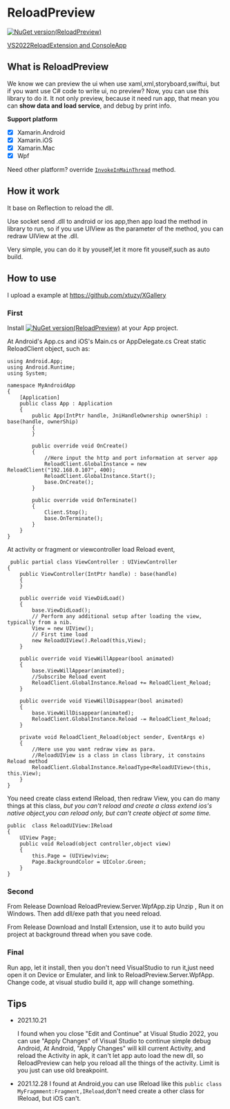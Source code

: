 # ReloadPreview

[![NuGet version(ReloadPreview)](https://img.shields.io/nuget/v/ReloadPreview?label=ReloadPreview)](https://www.nuget.org/packages/ReloadPreview/)

[VS2022ReloadExtension and ConsoleApp](https://github.com/xtuzy/ReloadPreview/releases)

## What is ReloadPreview

We know we can preview the ui when use xaml,xml,storyboard,swiftui, but if you want use C# code to write ui, no preview? Now, you can use this library to do it. 
It not only preview, because it need run app, that mean you can **show data and load service**, and debug by print info.

**Support platform**

- [x] Xamarin.Android
- [x] Xamarin.iOS
- [x] Xamarin.Mac
- [x] Wpf

Need other platform? override [`InvokeInMainThread`](https://github.com/xtuzy/ReloadPreview/blob/91de63909a1fb480e3a0f6ac7f6acf6f44bbe20d/ReloadPreview/ReloadClient.cs#L161) method.

## How it work

It base on Reflection to reload the dll. 


Use socket send .dll to android or ios app,then app load the method in library to run,
so if you use UIView as the parameter of the method, you can redraw UIView at the .dll.

Very simple, you can do it by youself,let it more fit youself,such as auto build.

## How to use
I upload a example at https://github.com/xtuzy/XGallery

### First
Install [![NuGet version(ReloadPreview)](https://img.shields.io/nuget/v/ReloadPreview?label=ReloadPreview)](https://www.nuget.org/packages/ReloadPreview/) at your App project.

At Android's App.cs and iOS's Main.cs or AppDelegate.cs Creat static ReloadClient object, such as:
```
using Android.App;
using Android.Runtime;
using System;

namespace MyAndroidApp
{
    [Application]
    public class App : Application
    {
        public App(IntPtr handle, JniHandleOwnership ownerShip) : base(handle, ownerShip)
        {
        }

        public override void OnCreate()
        {
            //Here input the http and port information at server app
            ReloadClient.GlobalInstance = new ReloadClient("192.168.0.107", 400);
            ReloadClient.GlobalInstance.Start();
            base.OnCreate();
        }

        public override void OnTerminate()
        {
            Client.Stop();
            base.OnTerminate();
        }
    }
}
```
At activity or fragment or viewcontroller load Reload event, 

```
 public partial class ViewController : UIViewController
{
    public ViewController(IntPtr handle) : base(handle)
    {
    }

    public override void ViewDidLoad()
    {
        base.ViewDidLoad();
        // Perform any additional setup after loading the view, typically from a nib.
        View = new UIView();
        // First time load
        new ReloadUIView().Reload(this,View);
    }

    public override void ViewWillAppear(bool animated)
    {
        base.ViewWillAppear(animated);
        //Subscribe Reload event
        ReloadClient.GlobalInstance.Reload += ReloadClient_Reload;
    }

    public override void ViewWillDisappear(bool animated)
    {
        base.ViewWillDisappear(animated);
        ReloadClient.GlobalInstance.Reload -= ReloadClient_Reload;
    }

    private void ReloadClient_Reload(object sender, EventArgs e)
    {
        //Here use you want redraw view as para.
        //ReloadUIView is a class in class library, it constains Reload method
        ReloadClient.GlobalInstance.ReloadType<ReloadUIView>(this, this.View);
    }
}

```

You need create class extend IReload, then redraw View, you can do many things at this class, *but you can't reload and create a class extend ios's native object,you can reload only, but can't create object at some time.*
```
public  class ReloadUIView:IReload
{
    UIView Page;
    public void Reload(object controller,object view)
    {
        this.Page = (UIView)view;
        Page.BackgroundColor = UIColor.Green;
    }
}

```
### Second

From Release Download ReloadPreview.Server.WpfApp.zip Unzip , Run it on Windows. Then add dll/exe path that you need reload.

From Release Download and Install Extension, use it to auto build you project at background thread when you save code.


### Final
Run app, let it install, then you don't need VisualStudio to run it,just need open it on Device or Emulater, and link to ReloadPreview.Server.WpfApp. Change code, at visual studio build it, app will change something.

## Tips

- 2021.10.21
  
  I found when you close "Edit and Continue" at Visual Studio 2022, you can use "Apply Changes" of Visual Studio to continue simple debug Android, At Android, "Apply Changes" will kill current Activity, and reload the Activity in apk, it can't let app auto load the new dll, so ReloadPreview can help you reload all the things of the activity. Limit is you just can use old breakpoint.
  
- 2021.12.28
  I found at Android,you can use IReload like this `public class MyFragmment:Fragment,IReload`,don't need create a other class for IReload, but iOS can't.
  
